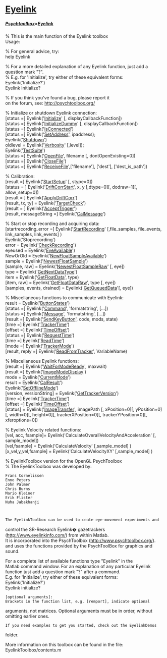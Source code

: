 # [Eyelink](Eyelink)
##### [Psychtoolbox](Psychtoolbox)>[Eyelink](Eyelink)

  
% This is the main function of the Eyelink toolbox  
Usage:  
  
% For general advice, try:  
help Eyelink  
  
% For a more detailed explanation of any Eyelink function, just add a question mark "?".  
% E.g. for 'Initialize', try either of these equivalent forms:  
Eyelink('Initialize?')  
Eyelink Initialize?  
  
% If you think you've found a bug, please report it  
on the forum, see: http://psychtoolbox.org/  
  
  
% Initialize or shutdown Eyelink connection:  
[status =] Eyelink('[Initialize](Eyelink-Initialize)' [, displayCallbackFunction])  
[status =] Eyelink('[InitializeDummy](Eyelink-InitializeDummy)' [, displayCallbackFunction])  
[status =] Eyelink('[IsConnected](Eyelink-IsConnected)')  
[status =] Eyelink('[SetAddress](Eyelink-SetAddress)', ipaddress);  
Eyelink('[Shutdown](Eyelink-Shutdown)')  
oldlevel = Eyelink('[Verbosity](Eyelink-Verbosity)' [,level]);  
Eyelink('[TestSuite](Eyelink-TestSuite)')  
[status =] Eyelink('[OpenFile](Eyelink-OpenFile)', filename [, dontOpenExisting=0])  
[status =] Eyelink('[CloseFile](Eyelink-CloseFile)')  
[status =] Eyelink('[ReceiveFile](Eyelink-ReceiveFile)',['filename'], ['dest'], ['dest_is_path'])  
  
% Calibration:  
[result =] Eyelink('[StartSetup](Eyelink-StartSetup)' [, stype=0])  
[status = ] Eyelink('[DriftCorrStart](Eyelink-DriftCorrStart)', x, y [,dtype=0][, dodraw=1][, allow_setup=0])  
[result = ] Eyelink('[ApplyDriftCorr](Eyelink-ApplyDriftCorr)')  
[result, tx, ty] = Eyelink('[TargetCheck](Eyelink-TargetCheck)')  
[result = ] Eyelink('[AcceptTrigger](Eyelink-AcceptTrigger)')  
[result, messageString =] Eyelink('[CalMessage](Eyelink-CalMessage)')  
  
% Start or stop recording and acquiring data:  
[startrecording_error =] Eyelink('[StartRecording](Eyelink-StartRecording)' [,file_samples, file_events, link_samples, link_events] )  
Eyelink('Stoprecording')  
error = Eyelink('[CheckRecording](Eyelink-CheckRecording)')  
eyeused = Eyelink('[EyeAvailable](Eyelink-EyeAvailable)')  
NewOrOld = Eyelink('[NewFloatSampleAvailable](Eyelink-NewFloatSampleAvailable)')  
sample = Eyelink('[NewestFloatSample](Eyelink-NewestFloatSample)')  
[sample, raw] = Eyelink('[NewestFloatSampleRaw](Eyelink-NewestFloatSampleRaw)' [, eye])  
type = Eyelink('[GetNextDataType](Eyelink-GetNextDataType)')  
item = Eyelink('[GetFloatData](Eyelink-GetFloatData)', type)  
[item, raw] = Eyelink('[GetFloatDataRaw](Eyelink-GetFloatDataRaw)', type [, eye])  
[samples, events, drained] = Eyelink('[GetQueuedData](Eyelink-GetQueuedData)'[, eye])  
  
% Miscellaneous functions to communicate with Eyelink:  
result = Eyelink('[ButtonStates](Eyelink-ButtonStates)')  
[status =] Eyelink('[Command](Eyelink-Command)', 'formatstring', [...])  
[status =] Eyelink('[Message](Eyelink-Message)', 'formatstring', [...])  
[result =] Eyelink('[SendKeyButton](Eyelink-SendKeyButton)', code, mods, state)  
[time =] Eyelink('[TrackerTime](Eyelink-TrackerTime)')  
[offset =] Eyelink('[TimeOffset](Eyelink-TimeOffset)')  
[status =] Eyelink('[RequestTime](Eyelink-RequestTime)')  
[time =] Eyelink('[ReadTime](Eyelink-ReadTime)')  
[mode =] Eyelink('[TrackerMode](Eyelink-TrackerMode)')  
[result, reply =] Eyelink('[ReadFromTracker](Eyelink-ReadFromTracker)', VariableName)  
  
% Miscellaneous Eyelink functions:  
[result =] Eyelink('[WaitForModeReady](Eyelink-WaitForModeReady)', maxwait)  
[result =] Eyelink('[ImageModeDisplay](Eyelink-ImageModeDisplay)')  
mode = Eyelink('[CurrentMode](Eyelink-CurrentMode)')  
result = Eyelink('[CalResult](Eyelink-CalResult)')  
Eyelink('[SetOfflineMode](Eyelink-SetOfflineMode)')  
[version, versionString]  = Eyelink('[GetTrackerVersion](Eyelink-GetTrackerVersion)')  
[time =] Eyelink('[TrackerTime](Eyelink-TrackerTime)')  
[offset =] Eyelink('[TimeOffset](Eyelink-TimeOffset)')  
[status] = Eyelink('[ImageTransfer](Eyelink-ImageTransfer)', imagePath [, xPosition=0][, yPosition=0][, width=0][, height=0][, trackerXPosition=0][, trackerYPosition=0][, xferoptions=0])  
  
% Eyelink Velocity related functions:  
[vel, acc, fsample]= Eyelink('CalculateOverallVelocityAndAcceleration' [, sample_model])  
[vel,fsample] = Eyelink('CalculateVelocity' [,sample_model] )  
[x_vel,y_vel,fsample] = Eyelink('CalculateVelocityXY' [,sample_model] )  
  
  
  
  
% EyelinkToolbox version for the OpenGL PsychToolbox  
% The EyelinkToolbox was developed by:  
  
	Frans Cornelissen  
	Enno Peters  
	John Palmer  
	Chris Burns  
	Mario Kleiner  
	Erik Flister  
	Nuha Jabakhanji  
  

  
    The EyelinkToolbox can be used to ceate eye-movement experiments and  
   control the SR-Research Eyelink� gazetrackers  
   (http://www.eyelinkinfo.com/) from within Matlab.  
   It is incorporated into the PsychToolbox (http://www.psychtoolbox.org/).  
   and uses the functions provided by the PsychToolBox for graphics and sound.  
  
   For a complete list of available functions type "Eyelink" in the  
   Matlab command window. For an explanation of any particular Eyelink  
   function just add a question mark "?" after a command.  
    E.g. for 'Initialize', try either of these equivalent forms:  
        Eyelink('Initialize?')  
        Eyelink initialize?  
  
    [optional arguments]:  
    Brackets in the function list, e.g. [remport], indicate optional  
   arguments, not matrices. Optional arguments must be in order, without  
   omitting earlier ones.  
      
    If you need examples to get you started, check out the EyelinkDemos  
   folder.  
          
   More information on this toolbox can be found in the file:  
   EyelinkToolbox/contents.m  
  
  


